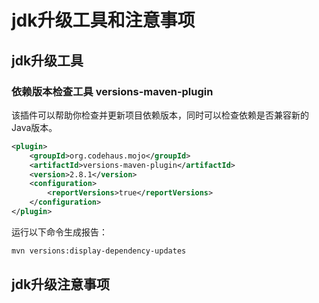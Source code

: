 # jdk升级工具和注意事项

## jdk升级工具

### 依赖版本检查工具 versions-maven-plugin
该插件可以帮助你检查并更新项目依赖版本，同时可以检查依赖是否兼容新的Java版本。

```xml
<plugin>
    <groupId>org.codehaus.mojo</groupId>
    <artifactId>versions-maven-plugin</artifactId>
    <version>2.8.1</version>
    <configuration>
        <reportVersions>true</reportVersions>
    </configuration>
</plugin>
```
运行以下命令生成报告：

```sh
mvn versions:display-dependency-updates
```


## jdk升级注意事项

